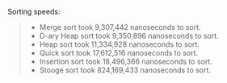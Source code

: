 Sorting speeds:

> * Merge sort took           9,307,442   nanoseconds to sort.
> * D-ary Heap sort took      9,350,896   nanoseconds to sort.
> * Heap sort took           11,334,928   nanoseconds to sort.
> * Quick sort took          17,612,516   nanoseconds to sort.
> * Insertion sort took      18,496,366   nanoseconds to sort.
> * Stooge sort took        824,169,433   nanoseconds to sort.